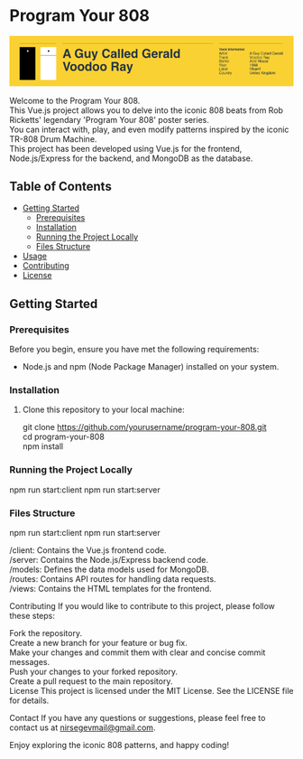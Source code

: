 # Program Your 808

![Project Logo](./readme.png)

Welcome to the Program Your 808.  
This Vue.js project allows you to delve into the iconic 808 beats from Rob Ricketts' legendary 'Program Your 808' poster series.  
You can interact with, play, and even modify patterns inspired by the iconic TR-808 Drum Machine.  
This project has been developed using Vue.js for the frontend, Node.js/Express for the backend, and MongoDB as the database.  

## Table of Contents

- [Getting Started](#getting-started)
  - [Prerequisites](#prerequisites)
  - [Installation](#installation)
  - [Running the Project Locally](#running-the-project-locally)
  - [Files Structure](#files-structure)
- [Usage](#usage)
- [Contributing](#contributing)
- [License](#license)

## Getting Started

### Prerequisites

Before you begin, ensure you have met the following requirements:

- Node.js and npm (Node Package Manager) installed on your system.

### Installation

1. Clone this repository to your local machine:

    git clone https://github.com/yourusername/program-your-808.git  
    cd program-your-808  
    npm install  

### Running the Project Locally
npm run start:client
npm run start:server

### Files Structure
npm run start:client
npm run start:server

/client: Contains the Vue.js frontend code.  
/server: Contains the Node.js/Express backend code.  
/models: Defines the data models used for MongoDB.  
/routes: Contains API routes for handling data requests.  
/views: Contains the HTML templates for the frontend.  


Contributing
If you would like to contribute to this project, please follow these steps:

Fork the repository.  
Create a new branch for your feature or bug fix.  
Make your changes and commit them with clear and concise commit messages.  
Push your changes to your forked repository.  
Create a pull request to the main repository.  
License
This project is licensed under the MIT License. See the LICENSE file for details.

Contact
If you have any questions or suggestions, please feel free to contact us at nirsegevmail@gmail.com.

Enjoy exploring the iconic 808 patterns, and happy coding!




